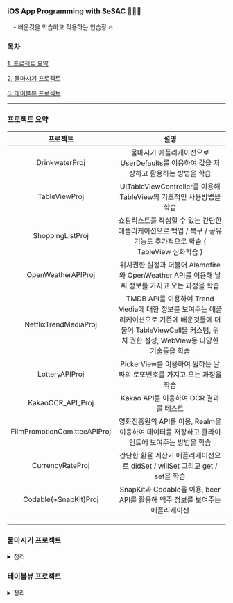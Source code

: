 
### iOS App Programming with SeSAC 🧑🏻‍💻
　-︎ 배운것을 학습하고 적용하는 연습장 🔥
 
 ### 목차
 [1. 프로젝트 요약](#프로젝트-요약)
 
 [2. 물마시기 프로젝트](#물마시기-프로젝트)
 
 [3. 테이블뷰 프로젝트](#테이블뷰-프로젝트)
 
 ---

### 프로젝트 요약
|프로젝트|설명|
|:---:|:---:|
|DrinkwaterProj| 물마시기 애플리케이션으로 UserDefaults를 이용하여 값을 저장하고 활용하는 방법을 학습|
|TableViewProj| UITableViewController를 이용해 TableView의 기초적인 사용방법을 학습|
|ShoppingListProj| 쇼핑리스트를 작성할 수 있는 간단한 애플리케이션으로 백업 / 복구 / 공유 기능도 추가적으로 학습 ( TableView 심화학습 )|
|OpenWeatherAPIProj| 위치권한 설정과 더불어 Alamofire와 OpenWeather API를 이용해 날씨 정보를 가지고 오는 과정을 학습|
|NetflixTrendMediaProj| TMDB API를 이용하여 Trend Media에 대한 정보를 보여주는 애플리케이션으로 기존에 배운것들에 더불어 TableViewCell을 커스텀, 위치 권한 설정, WebView등 다양한 기술들을 학습|
|LotteryAPIProj| PickerView를 이용하여 원하는 날짜의 로또번호를 가지고 오는 과정을 학습|
|KakaoOCR_API_Proj| Kakao API를 이용하여 OCR 결과를 테스트|
|FilmPromotionComitteeAPIProj| 영화진흥원의 API를 이용, Realm을 이용하여 데이터를 저장하고 클라이언트에 보여주는 방법을 학습|
|CurrencyRateProj| 간단한 환율 계산기 애플리케이션으로 didSet / willSet 그리고 get / set을 학습|
|Codable(+SnapKit)Proj| SnapKit과 Codable을 이용, beer API를 활용해 맥주 정보를 보여주는 애플리케이션 |

---

### 물마시기 프로젝트 
<details>
<summary>정리</summary>
<div markdown="1">       
  
  * Core Skills : **AutoLayout, UserDefaults**

  * AutoLayout을 이용해 UI를 구성 
  
   ![autolayout](https://user-images.githubusercontent.com/53691249/152910630-4bffa800-180c-4465-b5b5-ab7e45db8c99.png)
  
  * 유저의 닉네임, 키, 몸무게를 UserDefault를 이용해 저장하고 활용

  ```swift
  @IBAction func checkButtonAction(_ sender: UIBarButtonItem) {
      UserDefaults.standard.set(nickNameTextfield.text, forKey: "nickname")
      UserDefaults.standard.set(heightTextfield.text, forKey: "height")
      UserDefaults.standard.set(weightTextfield.text, forKey: "weight")
      UserDefaults.standard.set(intakeWater(),forKey: "intakewater")
      self.navigationController?.popViewController(animated: true)
  }
  ```

  * 초기화 및 물 마시기 버튼 클릭시 이벤트 설정

```swift
  
@IBAction func drinkWaterButtonAction(_ sender: UIButton) {
    howDrinkValue = howDrinkValue + Int(mlTextField.text!)!
    howDrinkLabel.text = String(howDrinkValue) + "ml"

    goalPercent = (howDrinkValue/10) / UserDefaults.standard.integer(forKey: "intakewater")
    goalLabel.text = "목표의 " + String(goalPercent) + "%"
    //이미지 선택
    pickImage(goalPercent)
    //텍스트 초기화
    mlTextField.text = ""
}
func pickImage(_ goalPercent : Int){

    if 0 <= goalPercent && goalPercent < 10 { myImageIdx = 0}
    else if 10 <= goalPercent && goalPercent < 20 { myImageIdx = 1}
    else if 20 <= goalPercent && goalPercent < 30 { myImageIdx = 2}
    else if 30 <= goalPercent && goalPercent < 40 { myImageIdx = 3}
    else if 40 <= goalPercent && goalPercent < 50 { myImageIdx = 4}
    else if 50 <= goalPercent && goalPercent < 60 { myImageIdx = 5}
    else if 60 <= goalPercent && goalPercent < 70 { myImageIdx = 6}
    else if 70 <= goalPercent && goalPercent < 80 { myImageIdx = 7}
    else {myImageIdx = 8}

    myPlantImageView.image = imageArray[myImageIdx]
    UserDefaults.standard.set(myImageIdx, forKey: "imageNumber")
}
  
```

* UITextField에서 Bottom에 라인을 주기위해 함수 정의
  * CALayer를 하나 생성하고 높이를 3으로 조정
  * 원하는 컬러를 지정하고 addSublayer 메소드를 이용해 기존의 TextField에 넣어주기


  ```swift
  func addBottomBorder(){
      let bottomLine = CALayer()
      bottomLine.frame = CGRect(x: 0, y: self.frame.size.height - 3, width: self.frame.size.width, height: 3)
      bottomLine.backgroundColor = UIColor.white.cgColor
      borderStyle = .none
      layer.addSublayer(bottomLine)
  }
  ```
 <div Align = center> 
   
 |영상|
|------|
|![ezgif com-gif-maker](https://user-images.githubusercontent.com/53691249/152911340-4021e218-7798-43dd-bd4e-7c78b5ebfd51.gif)|
   
  </div>
</div>
</details>

### 테이블뷰 프로젝트 
<details>
<summary>정리</summary>
<div markdown="1">       
  
  * Core Skills : **AutoLayout,UITableViewController**

  * AutoLayout을 이용해 UI를 구성 
 
  |첫번 째|두번 째|
|:---:|:---:|
| ![Simulator Screen Shot - iPhone 12 - 2022-02-08 at 13 05 55](https://user-images.githubusercontent.com/53691249/152916562-59821324-db8f-4e3c-aa95-d034de27558d.png)|![Simulator Screen Shot - iPhone 12 - 2022-02-08 at 13 10 28](https://user-images.githubusercontent.com/53691249/152916675-20100749-9234-4f3d-9032-6a890f6a65b0.png)|

  
  * UITableViewController를 채택하여 생성
 
  * 테이블뷰에 넣기 위한 프로퍼티들을 만들기 

  ```swift
  var sectionTitle : [String] = ["전체 설정","개인 설정","기타"]
  var myTableList : [[String]] = [["공지사항","실험실","버전 정보"],["개인/보안","알림","채팅","멀티프로필"],["고객센터/도움말"]]
  var myTableListCount : [Int] = [3,4,1]
  ```

  * Section 및 Row의 개수 함수로 정의하기

  ```swift
   //Section 개수
    override func numberOfSections(in tableView: UITableView) -> Int {
        // #warning Incomplete implementation, return the number of sections
        return 3
    }
    //Section의 셀 개수
    override func tableView(_ tableView: UITableView, numberOfRowsInSection section: Int) -> Int {
        
        return myTableListCount[section]
    } 
  ```

 * 각 셀들의 Configuration 부여

  ```swift
   //각각의 셀들
   override func tableView(_ tableView: UITableView, cellForRowAt indexPath: IndexPath) -> UITableViewCell {
       guard let cell = tableView.dequeueReusableCell(withIdentifier: "memoCell") else {
           return UITableViewCell()
       }

       if indexPath.section == 0 {
           cell.textLabel?.text = myTableList[0][indexPath.row]
           cell.textLabel?.font = .systemFont(ofSize: 15)
       } else if indexPath.section == 1{
           cell.textLabel?.text = myTableList[1][indexPath.row]
           cell.textLabel?.font = .systemFont(ofSize: 15)
       } else if indexPath.section == 2{
           cell.textLabel?.text = myTableList[2][indexPath.row]
           cell.textLabel?.font = .systemFont(ofSize: 15)
       }

       return cell
   }
  ```
</div>
</details>




